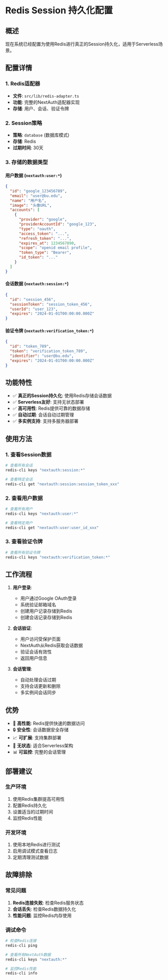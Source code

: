 # Redis Session 持久化配置

## 概述

现在系统已经配置为使用Redis进行真正的Session持久化，适用于Serverless场景。

## 配置详情

### 1. Redis适配器
- **文件**: `src/lib/redis-adapter.ts`
- **功能**: 完整的NextAuth适配器实现
- **存储**: 用户、会话、验证令牌

### 2. Session策略
- **策略**: `database` (数据库模式)
- **存储**: Redis
- **过期时间**: 30天

### 3. 存储的数据类型

#### 用户数据 (`nextauth:user:*`)
```json
{
  "id": "google_123456789",
  "email": "user@bu.edu",
  "name": "用户名",
  "image": "头像URL",
  "accounts": [
    {
      "provider": "google",
      "providerAccountId": "google_123",
      "type": "oauth",
      "access_token": "...",
      "refresh_token": "...",
      "expires_at": 1234567890,
      "scope": "openid email profile",
      "token_type": "Bearer",
      "id_token": "..."
    }
  ]
}
```

#### 会话数据 (`nextauth:session:*`)
```json
{
  "id": "session_456",
  "sessionToken": "session_token_456",
  "userId": "user_123",
  "expires": "2024-01-01T00:00:00.000Z"
}
```

#### 验证令牌 (`nextauth:verification_token:*`)
```json
{
  "id": "token_789",
  "token": "verification_token_789",
  "identifier": "user@bu.edu",
  "expires": "2024-01-01T00:00:00.000Z"
}
```

## 功能特性

- ✅ **真正的Session持久化**: 使用Redis存储会话数据
- ✅ **Serverless友好**: 支持无状态部署
- ✅ **高可用性**: Redis提供可靠的数据存储
- ✅ **自动过期**: 会话自动过期管理
- ✅ **多实例支持**: 支持多服务器部署

## 使用方法

### 1. 查看Session数据
```bash
# 查看所有会话
redis-cli keys "nextauth:session:*"

# 查看特定会话
redis-cli get "nextauth:session:session_token_xxx"
```

### 2. 查看用户数据
```bash
# 查看所有用户
redis-cli keys "nextauth:user:*"

# 查看特定用户
redis-cli get "nextauth:user:user_id_xxx"
```

### 3. 查看验证令牌
```bash
# 查看所有验证令牌
redis-cli keys "nextauth:verification_token:*"
```

## 工作流程

1. **用户登录**:
   - 用户通过Google OAuth登录
   - 系统验证邮箱域名
   - 创建用户记录存储到Redis
   - 创建会话记录存储到Redis

2. **会话验证**:
   - 用户访问受保护页面
   - NextAuth从Redis获取会话数据
   - 验证会话有效性
   - 返回用户信息

3. **会话管理**:
   - 自动处理会话过期
   - 支持会话更新和删除
   - 多实例间会话同步

## 优势

- 🚀 **高性能**: Redis提供快速的数据访问
- 🔒 **安全性**: 会话数据安全存储
- 📈 **可扩展**: 支持集群部署
- 🔄 **无状态**: 适合Serverless架构
- 📊 **可监控**: 完整的会话管理

## 部署建议

### 生产环境
1. 使用Redis集群提高可用性
2. 配置Redis持久化
3. 设置适当的过期时间
4. 监控Redis性能

### 开发环境
1. 使用本地Redis进行测试
2. 启用调试模式查看日志
3. 定期清理测试数据

## 故障排除

### 常见问题
1. **Redis连接失败**: 检查Redis服务状态
2. **会话丢失**: 检查Redis数据持久化
3. **性能问题**: 监控Redis内存使用

### 调试命令
```bash
# 检查Redis连接
redis-cli ping

# 查看所有NextAuth数据
redis-cli keys "nextauth:*"

# 监控Redis性能
redis-cli info
``` 